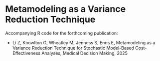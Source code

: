 # Metamodeling as a Variance Reduction Technique
Accompanying R code for the forthcoming publication: 

- Li Z, Knowlton G, Wheatley M, Jenness S, Enns E, Metamodeling as a Variance Reduction Technique for Stochastic Model-Based Cost-Effectiveness Analyses, Medical Decision Making, 2025
